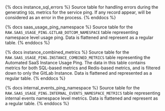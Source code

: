 {% docs instance_sql_errors %}
Source table for handling errors during the generating `SQL` metrics for the service ping. If any record appear, will be considered as an error in the process.
{% enddocs %}

{% docs saas_usage_ping_namespace %}
Source table for the `RAW.SAAS_USAGE_PING.GITLAB_DOTCOM_NAMESPACE` table representing namespace level usage ping.
Data is flattened and represent as a regular table.
{% enddocs %}

{% docs instance_combined_metrics %}
Source table for the `RAW.SAAS_USAGE_PING.INSTANCE_COMBINED_METRICS` table representing the Automated SaaS Instance Usage Ping. The data in this table contains metrics for both SQL-based metrics and Redis-based metrics, and is filtered down to only the GitLab Instance.
Data is flattened and represented as a regular table.
{% enddocs %}

{% docs internal_events_ping_namespace %}
Source table for the `RAW.SAAS_USAGE_PING.INTERNAL_EVENTS_NAMESPACE_METRICS` table representing internal events namespace level metrics.
Data is flattened and represent as a regular table.
{% enddocs %}